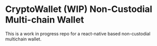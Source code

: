# CryptoWallet (WIP) Non-Custodial Multi-chain Wallet 

This is a work in progress repo for a react-native based non-custodial multichain wallet.
